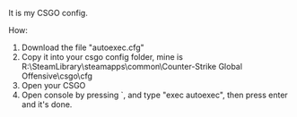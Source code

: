 It is my CSGO config.

How:
1. Download the file "autoexec.cfg"
2. Copy it into your csgo config folder, mine is R:\SteamLibrary\steamapps\common\Counter-Strike Global Offensive\csgo\cfg
3. Open your CSGO
4. Open console by pressing `, and type "exec autoexec", then press enter and it's done.
